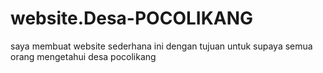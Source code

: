 # website.Desa-POCOLIKANG
saya membuat website sederhana ini dengan tujuan untuk supaya semua orang mengetahui desa pocolikang
